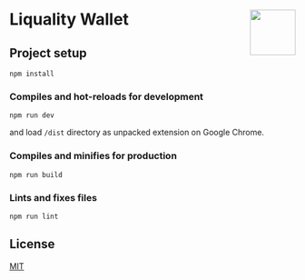 # Liquality Wallet <img align="right" src="https://raw.githubusercontent.com/liquality/chainabstractionlayer/master/liquality-logo.png" height="80px" />

## Project setup
```
npm install
```

### Compiles and hot-reloads for development
```
npm run dev
```

and load `/dist` directory as unpacked extension on Google Chrome.

### Compiles and minifies for production
```
npm run build
```

### Lints and fixes files
```
npm run lint
```

## License

[MIT](./LICENSE.md)
